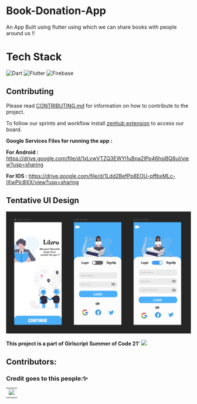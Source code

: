 # Book-Donation-App
An App Built using flutter using which we can share books with people around us !!

# Tech Stack
<img alt="Dart" src="https://img.shields.io/badge/dart-%230175C2.svg?&style=for-the-badge&logo=dart&logoColor=white" width="300" height="100"/>  <img alt="Flutter" src="https://img.shields.io/badge/Flutter%20-%2302569B.svg?&style=for-the-badge&logo=Flutter&logoColor=white" width="300" height="100" /> <img alt="Firebase" src="https://img.shields.io/badge/firebase%20-%23039BE5.svg?&style=for-the-badge&logo=firebase" width="300" height="100"/>

## Contributing 
Please read [CONTRIBUTING.md](https://github.com/infiniteoverflow/Libro/blob/main/Contributing.md) for information on how to contribute to the project.

To follow our sprints and workflow install [zenhub extension](https://www.zenhub.com/extension) to access our board.

**Google Services Files for running the app :**   

**For Android :** https://drive.google.com/file/d/1xLvwVTZQ3EWYl1uBna2IPp46hsjBQ8ul/view?usp=sharing

**For IOS :** https://drive.google.com/file/d/1Ldd2BefPp8EOU-pffbxMLc-IXwPlc8XX/view?usp=sharing


## Tentative UI Design

![](mock.png)

**This project is a part of Girlscript Summer of Code 21'**
![](https://miro.medium.com/max/1400/1*c4YgRXYQayOVWxV37ourrw.png)

## Contributors:
### Credit goes to this people:✨
<table>
	<tr>
		<td>
			<a href="https://github.com/infiniteoverflow/Libro/graphs/contributors">
  <img src="https://contrib.rocks/image?repo=infiniteoverflow/Libro" />
</a>
		</td>
	</tr>
</table>

